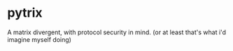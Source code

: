 # pytrix
A matrix divergent, with protocol security in mind. (or at least that's what i'd imagine myself doing)
